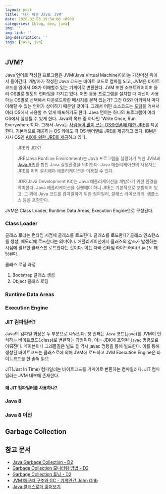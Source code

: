 ```yaml
---
layout: post
title: '내가 아는 Java: JVM'
date: 2020-02-08 19:54:00 +0900
categories: [blog, dev, java]
img: ''
img-link: ''
img-description: ''
tags: [java, jvm]
---
```


## JVM?

Java 언어로 작성한 프로그램은 JVM(Java Virtual Machine)이라는 가상머신 위에서 돌아간다. 개발자가 작성한 Java 코드는 바이트 코드로 컴파일 되고, JVM은 바이트 코드를 읽어서 OS가 이해할수 있는 기계어로 변환한다. JVM 또한 소프트웨어이며 물리 OS별로 별도의 런타임을 가지고 있다. 어떤 응용 프로그램을 설치할 때 자신이 사용하는 OS별로 선택해서 다운로드하란 메시지를 본적 있는가? 그건 OS와 아키텍쳐 마다 이해할 수 있는 언어가 상이하기 때문일 것이다. 그래서 어떤 소스코드는 [포팅](http://blog.naver.com/PostView.nhn?blogId=gkf9876&logNo=220474394197)을 거쳐서 여러 OS에서 사용할 수 있게 배포하기도 한다. Java 언어는 하나의 프로그램이 여러 OS에서 실행될 수 있게 한다. Java의 목표 중 하나인 'Write Once, Run Everywhere'이다. 그래서 Java는 [사람들이 많이 쓰는 OS플랫폼에 대한 JRE](https://www.oracle.com/technetwork/java/javase/downloads/jre8-downloads-2133155.html)를 제공한다. 기본적으로 제공하는 OS 외에도 각 OS 벤더별로 JRE를 제공하고 있다. IBM은 자사 OS인 [AIX를 위한 JRE를 제공](https://developer.ibm.com/javasdk/downloads/sdk8/)하고 있다. 

> JRE와 JDK?
> 
> JRE(Java Runtime Environment)는 Java 프로그램을 실행하기 위한 JVM과 [Java API](https://docs.oracle.com/javase/8/docs/api/)를 합친 Java 실행환경을 의미한다. Java 애플리케이션의 사용자는 JRE를 미리 설치해야 애플리케이션을 이용할 수 있다. 
>  
> JDK(Java Development Kit)는 Java 애플리케이션을 개발하기 위한 환경을 의미한다. Java 애플리케이션을 실행해야 하니 JRE는 기본적으로 포함되어 있고, 그 외에 Java 코드를 컴파일하기 위한 컴파일러, 클래스 라이브러리, 샘플소스 등을 포함한다.

JVM은 Class Loader, Runtime Data Areas, Execution Engine으로 구성된다.


### Class Loader

클래스 로더는 런타임 시점에 클래스를 로드한다. 클래스를 로드한다? 클래스 인스턴스를 생성, 메모리에 로드한다는 의미이다. 애플리케이션에서 클래스의 참조가 발생하는 시점에 필요한 클래스만 로드한다는 것이다. 이는 자바 런타임 라이브러리(rt.jar)도 해당된다.

클래스 로딩 과정

1. Bootstrap 클래스 생성
2. Object 클래스 로딩

### Runtime Data Areas

### Execution Engine

### JIT 컴파일러?

Java의 컴파일 과정은 두 부분으로 나눠진다. 첫 번째는 Java 코드(.java)를 JVM이 인식하는 바이트코드(.class)로 변환하는 과정이다. 이는 JDK에 포함된 `javac` 명령으로 이뤄진다. 메이븐이나 그래들같은 빌드 툴 역시 javac 명령을 통해 빌드한다.
이를 통해 생성된 바이트코드는 클래스로에 의해 JVM에 로드하고 JVM Execution Engine은 바이트코드를 한 줄씩 읽으

JIT(Just In Time) 컴파일러는 바이트코드를 기계어로 변환하는 컴파일러다. JIT 컴파일러는 JVM 내부에 존재한다.

#### 왜 JIT 컴파일러를 사용하나?



### Java 8

### Java 8 이전

## Garbage Collection


## 참고 문서

* [Java Garbage Collection - D2](https://d2.naver.com/helloworld/1329)
* [Garbage Collection 모니터링 방법 - D2](https://d2.naver.com/helloworld/6043)
* [Garbage Collection 튜닝 - D2](https://d2.naver.com/helloworld/37111)
* [JVM 메모리 구조와 GC - 기계인간 John Grib](https://johngrib.github.io/wiki/jvm-memory/)
* [Java 클래스로더 훑어보기](https://homoefficio.github.io/2018/10/13/Java-%ED%81%B4%EB%9E%98%EC%8A%A4%EB%A1%9C%EB%8D%94-%ED%9B%91%EC%96%B4%EB%B3%B4%EA%B8%B0/)